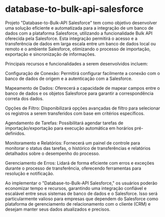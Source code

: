 # database-to-bulk-api-salesforce

 Projeto "Database-to-Bulk-API Salesforce" tem como objetivo desenvolver uma solução eficiente e automatizada para a integração de um banco de dados com a plataforma Salesforce, utilizando a funcionalidade Bulk API oferecida pela Salesforce. Esta integração permitirá o acesso e a transferência de dados em larga escala entre um banco de dados local ou remoto e o ambiente Salesforce, otimizando o processo de importação, exportação e sincronização de informações.

Principais recursos e funcionalidades a serem desenvolvidos incluem:

Configuração de Conexão: Permitirá configurar facilmente a conexão com o banco de dados de origem e a autenticação com a Salesforce.

Mapeamento de Dados: Oferecerá a capacidade de mapear campos entre o banco de dados e os objetos Salesforce para garantir a correspondência correta dos dados.

Opções de Filtro: Disponibilizará opções avançadas de filtro para selecionar os registros a serem transferidos com base em critérios específicos.

Agendamento de Tarefas: Possibilitará agendar tarefas de importação/exportação para execução automática em horários pré-definidos.

Monitoramento e Relatórios: Fornecerá um painel de controle para monitorar o status das tarefas, o histórico de transferências e relatórios detalhados sobre o desempenho do processo.

Gerenciamento de Erros: Lidará de forma eficiente com erros e exceções durante o processo de transferência, oferecendo ferramentas para resolução e notificação.

Ao implementar o "Database-to-Bulk-API Salesforce," os usuários poderão economizar tempo e recursos, garantindo uma integração confiável e escalável entre seus sistemas de banco de dados e o Salesforce. Isso será particularmente valioso para empresas que dependem do Salesforce como plataforma de gerenciamento de relacionamento com o cliente (CRM) e desejam manter seus dados atualizados e precisos.
